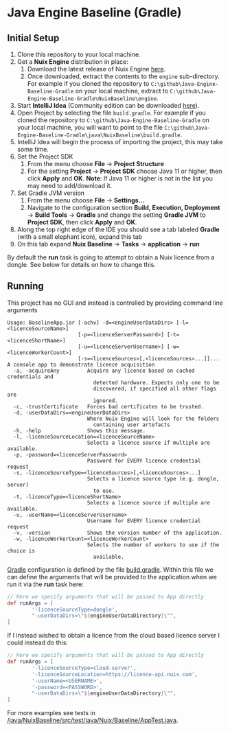 # Java Engine Baseline (Gradle)

## Initial Setup

1. Clone this repository to your local machine.
1. Get a **Nuix Engine** distribution in place:
    1. Download the latest release of Nuix Engine [here](https://download.nuix.com/releases/engine/).
    1. Once downloaded, extract the contents to the `engine` sub-directory.  For example if you cloned the repository to `C:\github\Java-Engine-Baseline-Gradle` on your local machine, extract to `C:\github\Java-Engine-Baseline-Gradle\NuixBaseline\engine`.
1. Start **IntelliJ Idea** (Community edition can be downloaded [here](https://www.jetbrains.com/idea/download)).
1. Open Project by selecting the file `build.gradle`.  For example if you cloned the repository to `C:\github\Java-Engine-Baseline-Gradle` on your local machine, you will want to point to the file `C:\github\Java-Engine-Baseline-Gradle\java\NuixBaseline\build.gradle`.
1. IntelliJ Idea will begin the process of importing the project, this may take some time.
1. Set the Project SDK
	1. From the menu choose **File** -> **Project Structure**
	1. For the setting **Project** -> **Project SDK** choose Java 11 or higher, then click **Apply** and **OK**.  **Note**: If Java 11 or higher is not in the list you may need to add/download it.
1. Set Gradle JVM version
	1. From the menu choose **File** -> **Settings...**
	1. Navigate to the configuration section **Build, Execution, Deployment** -> **Build Tools** -> **Gradle** and change the setting **Gradle JVM** to **Project SDK**, then click **Apply** and **OK**.
1. Along the top right edge of the IDE you should see a tab labeled **Gradle** (with a small elephant icon), expand this tab
1. On this tab expand **Nuix Baseline** -> **Tasks** -> **application** -> **run**

By default the **run** task is going to attempt to obtain a Nuix licence from a dongle.  See below for details on how to change this.

## Running

This project has no GUI and instead is controlled by providing command line arguments

```
Usage: BaselineApp.jar [-achv] -d=<engineUserDataDirs> [-l=<licenceSourceName>]
                       [-p=<licenceServerPassword>] [-t=<licenceShortName>]
                       [-u=<licenceServerUsername>] [-w=<licenceWorkerCount>]
                       [-s=<licenceSources>[,<licenceSources>...]]...
A console app to demonstrate licence acquisition
  -a, -acquireAny         Acquire any licence based on cached credentials and
                            detected hardware. Expects only one to be
                            discovered, if specified all other flags are
                            ignored.
  -c, -trustCertificate   Forces bad certificates to be trusted.
  -d, -userDataDirs=<engineUserDataDirs>
                          Where Nuix Engine will look for the folders
                            containing user artefacts
  -h, -help               Shows this message.
  -l, -licenceSourceLocation=<licenceSourceName>
                          Selects a licence source if multiple are available.
  -p, -password=<licenceServerPassword>
                          Password for EVERY licence credential request
  -s, -licenceSourceType=<licenceSources>[,<licenceSources>...]
                          Selects a licence source type (e.g. dongle, server)
                            to use.
  -t, -licenceType=<licenceShortName>
                          Selects a licence source if multiple are available.
  -u, -userName=<licenceServerUsername>
                          Username for EVERY licence credential request
  -v, -version            Shows the version number of the application.
  -w, -licenceWorkerCount=<licenceWorkerCount>
                          Selects the number of workers to use if the choice is
                            available.
```

[Gradle](https://docs.gradle.org/current/userguide/what_is_gradle.html) configuration is defined by the file [build.gradle](https://github.com/Nuix/Java-Engine-Baseline-Gradle/blob/master/java/NuixBaseline/build.gradle).  Within this file we can define the arguments that will be provided to the application when we run it via the **run** task here:

```gradle
// Here we specify arguments that will be passed to App directly
def runArgs = [
        '-licenceSourceType=dongle',
        "-userDataDirs=\"${engineUserDataDirectory}\"",
]
```

If I instead wished to obtain a licence from the cloud based licence server I could instead do this:

```gradle
// Here we specify arguments that will be passed to App directly
def runArgs = [
        '-licenceSourceType=cloud-server',
        '-licenceSourceLocation=https://licence-api.nuix.com',
        '-userName=<USERNAME>',
        '-password=<PASSWORD>',
        "-userDataDirs=\"${engineUserDataDirectory}\"",
]
```

For more examples see tests in [/java/NuixBaseline/src/test/java/Nuix/Baseline/AppTest.java](https://github.com/Nuix/Java-Engine-Baseline-Gradle/blob/master/java/NuixBaseline/src/test/java/Nuix/Baseline/AppTest.java).